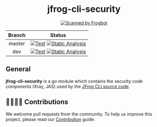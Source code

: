 <div align="center">

# jfrog-cli-security
[![Scanned by Frogbot](https://raw.github.com/jfrog/frogbot/master/images/frogbot-badge.svg)](https://github.com/jfrog/frogbot#readme)

</div>

| Branch |                                                                                                                                                                                            Status                                                                                                                                                                                            |
|:------:|:--------------------------------------------------------------------------------------------------------------------------------------------------------------------------------------------------------------------------------------------------------------------------------------------------------------------------------------------------------------------------------------------:|
| master | [![Test](https://github.com/jfrog/jfrog-cli-security/actions/workflows/test.yml/badge.svg?branch=master)](https://github.com/jfrog/jfrog-cli-security/actions/workflows/test.yml?query=branch%3Amaster) [![Static Analysis](https://github.com/jfrog/jfrog-cli-security/actions/workflows/analysis.yml/badge.svg?branch=master)](https://github.com/jfrog/jfrog-cli-security/actions/workflows/analysis.yml) |
|  dev   |     [![Test](https://github.com/jfrog/jfrog-cli-security/actions/workflows/test.yml/badge.svg?branch=dev)](https://github.com/jfrog/jfrog-cli-security/actions/workflows/test.yml?query=branch%3Adev) [![Static Analysis](https://github.com/jfrog/jfrog-cli-security/actions/workflows/analysis.yml/badge.svg?branch=dev)](https://github.com/jfrog/jfrog-cli-security/actions/workflows/analysis.yml)      |

##  General

**jfrog-cli-security** is a go module which contains the security code components (Xray, JAS) used by the [JFrog CLI source code](https://github.com/jfrog/jfrog-cli).

## 🫱🏻‍🫲🏼 Contributions

We welcome pull requests from the community. To help us improve this project, please read
our [Contribution](./CONTRIBUTING.md) guide.
